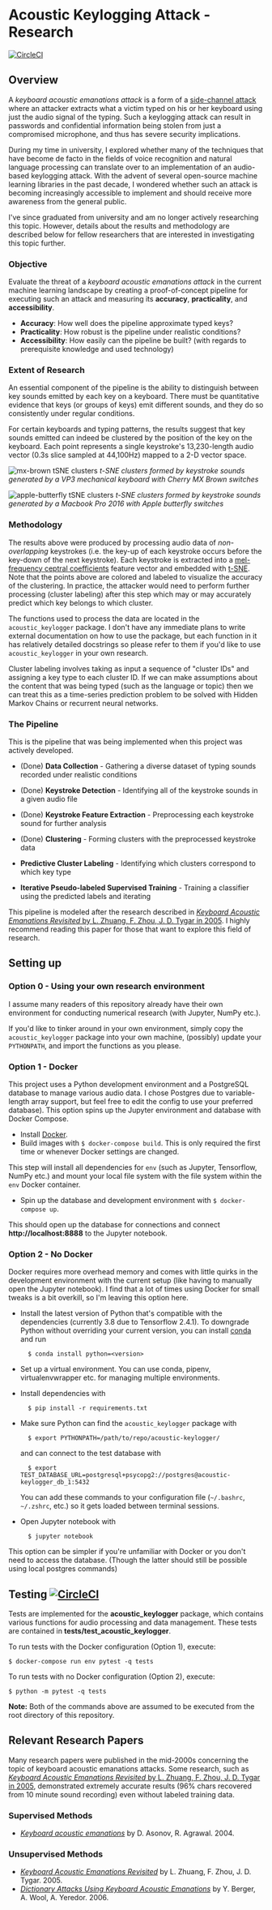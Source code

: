 #  Acoustic Keylogging Attack - Research

[![CircleCI](https://circleci.com/gh/shoyo/acoustic-keylogger/tree/master.svg?style=shield)](https://circleci.com/gh/shoyo/acoustic-keylogger/tree/master)

## Overview
A *keyboard acoustic emanations attack* is a form of a [side-channel
attack](https://en.wikipedia.org/wiki/Side-channel_attack) where an attacker
extracts what a victim typed on his or her keyboard using just the audio signal
of the typing. Such a keylogging attack can result in passwords and
confidential information being stolen from just a compromised microphone, and
thus has severe security implications.

During my time in university, I explored whether many of the techniques that
have become de facto in the fields of voice recognition and natural language
processing can translate over to an implementation of an audio-based keylogging
attack. With the advent of several open-source machine learning libraries in
the past decade, I wondered whether such an attack is becoming increasingly
accessible to implement and should receive more awareness from the general
public.

I've since graduated from university and am no longer actively researching
this topic. However, details about the results and methodology are described below
for fellow researchers that are interested in investigating this topic further.

### Objective
Evaluate the threat of a *keyboard acoustic emanations attack* in the current
machine learning landscape by creating a proof-of-concept pipeline for
executing such an attack and measuring its __accuracy__, __practicality__, and
__accessibility__.
* __Accuracy__: How well does the pipeline approximate typed keys?
* __Practicality__: How robust is the pipeline under realistic conditions?
* __Accessibility__: How easily can the pipeline be built? (with regards to
  prerequisite knowledge and used technology)

### Extent of Research
An essential component of the pipeline is the ability to distinguish between
key sounds emitted by each key on a keyboard. There must be quantitative evidence
that keys (or groups of keys) emit different sounds, and they do so consistently
under regular conditions. 

For certain keyboards and typing patterns, the results suggest that key sounds
emitted can indeed be clustered by the position of the key on the keyboard. Each point
represents a single keystroke's 13,230-length audio vector (0.3s slice sampled at 44,100Hz)
mapped to a 2-D vector space.

![mx-brown tSNE clusters](https://github.com/shoyo-inokuchi/acoustic-keylogger-research/blob/master/lab/figs/vp3-brown.png)
*t-SNE clusters formed by keystroke sounds generated by a VP3 mechanical keyboard
with Cherry MX Brown switches*

![apple-butterfly tSNE clusters](https://github.com/shoyo-inokuchi/acoustic-keylogger-research/blob/master/lab/figs/macbook2016.png)
*t-SNE clusters formed by keystroke sounds generated by a Macbook Pro 2016 with
Apple butterfly switches*

### Methodology
The results above were produced by processing audio data of *non-overlapping* keystrokes
(i.e. the key-up of each keystroke occurs before the key-down of the next keystroke). Each
keystroke is extracted into a [mel-frequency ceptral coefficients](https://en.wikipedia.org/wiki/Mel-frequency_cepstrum)
feature vector and embedded with [t-SNE](https://en.wikipedia.org/wiki/T-distributed_stochastic_neighbor_embedding).
Note that the points above are colored and labeled to visualize the accuracy of the clustering. In
practice, the attacker would need to perform further processing (cluster labeling) after this step
which may or may accurately predict which key belongs to which cluster.

The functions used to process the data are located in the `acoustic_keylogger` package. I don't
have any immediate plans to write external documentation on how to use the package, but each
function in it has relatively detailed docstrings so please refer to them if you'd like to use
`acoustic_keylogger` in your own research.

Cluster labeling involves taking as input a sequence of "cluster IDs" and assigning a key type
to each cluster ID. If we can make assumptions about the content that was being typed (such as the
language or topic) then we can treat this as a time-series prediction problem to be solved with
Hidden Markov Chains or recurrent neural networks.

### The Pipeline
This is the pipeline that was being implemented when this project was actively developed.

* (Done) __Data Collection__ - Gathering a diverse dataset of typing sounds recorded
under realistic conditions

* (Done) __Keystroke Detection__ - Identifying all of the keystroke sounds in a given
audio file

* (Done) __Keystroke Feature Extraction__ - Preprocessing each keystroke sound for
further analysis

* (Done) __Clustering__ - Forming clusters with the preprocessed keystroke data

* __Predictive Cluster Labeling__ - Identifying which clusters correspond to
which key type

* __Iterative Pseudo-labeled Supervised Training__ - Training a classifier
using the predicted labels and iterating

This pipeline is modeled after the research described in [*Keyboard Acoustic Emanations Revisited* by L. Zhuang, F. Zhou, J. D. Tygar in 2005](https://www.cs.cornell.edu/~shmat/courses/cs6431/zhuang.pdf). I highly recommend reading this paper for those that want to explore this field of research.

## Setting up
### Option 0 - Using your own research environment
I assume many readers of this repository already have their own environment for conducting numerical
research (with Jupyter, NumPy etc.).

If you'd like to tinker around in your own environment, simply copy the `acoustic_keylogger` package into
your own machine, (possibly) update your `PYTHONPATH`, and import the functions as you please.

### Option 1 - Docker
This project uses a Python development environment and a PostgreSQL database to
manage various audio data. I chose Postgres due to variable-length array support,
but feel free to edit the config to use your preferred database). This option
spins up the Jupyter environment and database with Docker Compose.  

* Install [Docker](https://www.docker.com/products/docker-desktop).  
* Build images with `$ docker-compose build`. This is only required the first
time or whenever Docker settings are changed.

This step will install all dependencies for `env` (such as Jupyter, Tensorflow,
NumPy etc.) and mount your local file system with the file system within the
`env` Docker container.

* Spin up the database and development environment with `$ docker-compose up`.

This should open up the database for connections and connect __http://localhost:8888__ to the Jupyter notebook.

### Option 2 - No Docker
Docker requires more overhead memory and comes with little quirks in the development environment
with the current setup (like having to manually open the Jupyter notebook). I
find that a lot of times using Docker for small tweaks is a bit overkill, so
I'm leaving this option here.

* Install the latest version of Python that's compatible with the dependencies (currently 3.8 due to Tensorflow 2.4.1).
To downgrade Python without overriding your current version, you can install [conda](https://www.anaconda.com/distribution/)
and run

        $ conda install python=<version>

* Set up a virtual environment. You can use conda, pipenv, virtualenvwrapper etc. for managing
multiple environments.   

* Install dependencies with

        $ pip install -r requirements.txt  

* Make sure Python can find the `acoustic_keylogger` package with

        $ export PYTHONPATH=/path/to/repo/acoustic-keylogger/

  and can connect to the test database with

        $ export TEST_DATABASE_URL=postgresql+psycopg2://postgres@acoustic-keylogger_db_1:5432

  You can add these commands to your configuration file (`~/.bashrc`, `~/.zshrc`, etc.) so it gets loaded
  between terminal sessions.

* Open Jupyter notebook with

        $ jupyter notebook


This option can be simpler if you're unfamiliar with Docker or you don't need
to access the database. (Though the latter should still be possible using local
postgres commands)


## Testing [![CircleCI](https://circleci.com/gh/shoyo/acoustic-keylogger/tree/master.svg?style=shield)](https://circleci.com/gh/shoyo/acoustic-keylogger/tree/master)

Tests are implemented for the __acoustic_keylogger__ package, which contains
various functions for audio processing and data management.
These tests are contained in __tests/test_acoustic_keylogger__.

To run tests with the Docker configuration (Option 1), execute:

    $ docker-compose run env pytest -q tests

To run tests with no Docker configuration (Option 2), execute:

    $ python -m pytest -q tests

__Note:__ Both of the commands above are assumed to be executed from the root
directory of this repository.


## Relevant Research Papers
Many research papers were published in the mid-2000s concerning the topic of
keyboard acoustic emanations attacks. Some research, such as [*Keyboard
Acoustic Emanations Revisited* by L. Zhuang, F. Zhou, J. D. Tygar in
2005](https://www.cs.cornell.edu/~shmat/courses/cs6431/zhuang.pdf),
demonstrated extremely accurate results (96% chars recovered from 10 minute
sound recording) even without labeled training data.

### Supervised Methods
  * [*Keyboard acoustic emanations*](https://ieeexplore.ieee.org/document/1301311)
    by D. Asonov, R. Agrawal. 2004.

### Unsupervised Methods
  * [*Keyboard Acoustic Emanations Revisited*](https://www.cs.cornell.edu/~shmat/courses/cs6431/zhuang.pdf)
  by L. Zhuang, F. Zhou, J. D. Tygar. 2005.
  * [*Dictionary Attacks Using Keyboard Acoustic Emanations*](https://www.eng.tau.ac.il/~yash/p245-berger.pdf)
  by Y. Berger, A. Wool, A. Yeredor. 2006.
